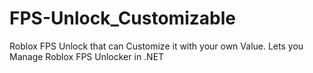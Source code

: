 # FPS-Unlock_Customizable
Roblox FPS Unlock that can Customize it with your own Value. Lets you Manage Roblox FPS Unlocker in .NET
